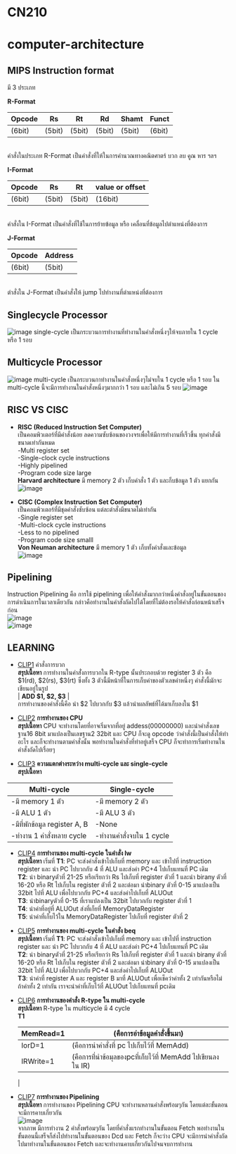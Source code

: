 # CN210
# computer-architecture
## MIPS Instruction format
 มี 3 ประเภท
 
**R-Format**

|Opcode | Rs  | Rt | Rd  | Shamt | Funct  |
| ----- | ----- | ----- | ----- | ----- | ----- |
| (6bit) | (5bit) | (5bit) | (5bit) | (5bit) | (6bit) |

<br> คำสั่งในประเภท R-Format เป็นคำสั่งที่ให้ในการคำนวณทางคณิตศาตร์ บวก ลบ คูณ หาร ฯลฯ

**I-Format**

| Opcode |  Rs   | Rt    | value or offset  |
| -----  | ----- | ----- | ----- |
| (6bit) | (5bit) | (5bit) | (16bit) | 

<br> คำสั่งใน I-Format เป็นคำสั่งที่ใช้ในการย้ายข้อมูล หรือ เคลื่อนที่ข้อมูลไปตำแหน่งที่ต้องการ

**J-Format**

| Opcode | Address |
| -----  | ----- |
| (6bit)  | (5bit)|

<br> ตำสั่งใน J-Format เป็นคำสั่งให้ jump ไปทำงานที่ตำแหน่งที่ต้องการ

## Singlecycle Processor
![image](https://media.discordapp.net/attachments/258944901260115974/701424529032871976/image0.png?width=1026&height=412)
single-cycle เป็นกระบวนการทำงานที่ทำงานในคำสั่งหนึ่งๆให้จบภายใน 1 cycle หรือ 1 รอบ

## Multicycle Processor
![image](https://media.discordapp.net/attachments/258944901260115974/701426221803634758/image0.png?width=1026&height=410)
multi-cycle เป็นกระบวนกาทำงานในคำสั่งหนึ่งๆไม่จบใน 1 cycle หรือ 1 รอบ ใน multi-cycle นี้จะมีการทำงานในคำสั่งหนึ่งๆมากกว่า 1 รอบ และไม่เกิน 5 รอบ
![image](https://media.discordapp.net/attachments/258944901260115974/701426222093172792/image1.png?width=1026&height=432)

## RISC VS CISC
* **RISC (Reduced Instruction Set Computer)**
<br> เป็นคอมพิวเตอร์ที่มีคำสั่งน้อย ลดความซับซ้อนของวงจรเพื่อให้มีการทำงานที่เร็วขึ้น ทุกคำสั่งมีขนาดเท่ากันหมด
<br> -Multi register set
<br> -Single-clock cycle instructions
<br> -Highly pipelined
<br> -Program code size large
<br>**Harvard architecture** มี memory 2 ตัว เก็บคำสั่ง 1 ตัว และก็บข้อมูล 1 ตัว แยกกัน
<br>![image](https://media.discordapp.net/attachments/258944901260115974/701699446651486228/unknown.png?width=449&height=362)

* **CISC (Complex Instruction Set Computer)**
<br> เป็นคอมพิวเตอร์ที่มีชุดคำสั่งซับซ้อน แต่ละตำสั่งมีขนาดไม่เท่ากัน
<br> -Single register set
<br> -Multi-clock cycle instructions
<br> -Less to no pipelined
<br> -Program code size smalll
<br>**Von Neuman architecture** มี memory 1 ตัว เก็บทั้งคำสั่งและข้อมูล
<br>![image](https://media.discordapp.net/attachments/258944901260115974/701700512944226404/unknown.png?width=410&height=319)

## Pipelining
Instruction Pipelining คือ การใช้ pipelining เพื่อให้คำสั่งมากกว่าหนึ่งคำสั่งอยู่ในขั้นตอนของการดำเนินการในเวลาเดียวกัน กล่าวคือทำงานในคำสั่งถัดไปได้โดยที่ไม่ต้องรอให้คำสั่งก่อนหน้าเสร็จก่อน
<br>![image](https://media.discordapp.net/attachments/258944901260115974/701704890186989609/image.png?width=670&height=474)
<br>![image](https://media.discordapp.net/attachments/258944901260115974/701705047716921425/image.png?width=1002&height=474)

## LEARNING
* [CLIP1](https://youtu.be/h8Iu4MPJTW8) คำสั่งการบวก
   <br>**สรุปเนื้อหา** การทำงานในคำสั่่งการบวกใน R-type นั้นประกอบด้วย register 3 ตัว คือ $1(rd), $2(rs), $3(rt) ซึ่งทั้ง 3 ตัวนี้มีหน้าที่ในการเก็บค่าของตัวเลขค่าหนึ่งๆ คำสั่งนี้มักจะเขียนอยู่ในรูป <br> | **ADD $1, $2, $3** | <br>การทำงานของคำสั่งนี้คือ นำ $2 ไปบวกกับ $3 แล้วนำผลลัพธ์ที่ได้มาเก็บลงใน $1

* [CLIP2](https://youtu.be/iNJk7NR0DzQ) **การทำงานของ CPU**
   <br>**สรุปเนื้อหา** CPU จะทำงานโดยที่อาจเริ่มจากที่อยู่ addess(00000000) และนำคำสั่งเลขฐาน16 8bit มาแปลงเป็นเลขฐาน2 32bit และ CPU ก็จะดู opcode ว่าคำสั่งนี้เป็นคำสั่งให้ทำอะไร และก็จะทำงานตามคำสั่งนั้น พอทำงานในคำสั่งที่ทำอยู่เสร็จ CPU ก็จะทำการเริ่มทำงานในคำสั่งถัดไปเรื่อยๆ

* [CLIP3](https://youtu.be/lI3voWLdYi0) **ความแตกต่างระหว่าง multi-cycle และ single-cycle**
   <br>**สรุปเนื้อหา** 
   
| Multi-cycle | Single-cycle |
| -----  | ----- |
| -มี memory 1 ตัว  | -มี memory 2 ตัว |
| -มี ALU 1 ตัว  | -มี ALU 3 ตัว |
| -มีที่พักข้อมูล register A, B  | -None |
| -ทำงาน 1 คำสั่งหลาย cycle  | -ทำงานคำสั่งจบใน 1 cycle |

* [CLIP4](https://youtu.be/jyjt2qI6w38) **การทำงานของ multi-cycle ในคำสั่ง lw**
   <br>**สรุปเนื้อหา** เริ่มที่ **T1**: PC จะส่งคำสั่งเข้าไปเก็บที่ memory และ เข้าไปที่ instruction register และ นำ PC ไปบวกกับ 4 ที่ ALU และส่งค่า PC+4 ไปเก็บแทนที่ PC เดิม 
   <br> **T2**: นำ binaryตัวที่ 21-25 หรือเรียกว่า Rs ไปเก็บที่ register ตัวที่ 1 และนำ birany ตัวที่ 16-20 หรือ Rt ไปเก็บใน register ตัวที่ 2 และต่อมา นำbinary ตัวที่ 0-15 มาแปลงเป็น 32bit ไปที่ ALU เพื่อไปบวกกับ PC+4 และส่งค่าไปเก็บที่ ALUOut
   <br> **T3**: นำbinaryตัวที่ 0-15 ที่เราแปลงเป็น 32bit ไปบวกกับ register ตัวที่ 1 
   <br> **T4**: นำค่าที่อยู่ที่ ALUOut ส่งที่เก็ยที่ MemoryDataRegister 
   <br> **T5**: นำค่าที่เก็บไว้ใน MemoryDataRegister ไปเก็บที่ register ตัวที่ 2
   
* [CLIP5](https://youtu.be/2hWUXlziX20) **การทำงานของ multi-cycle ในคำสั่ง beq**
   <br>**สรุปเนื้อหา** เริ่มที่ **T1**: PC จะส่งคำสั่งเข้าไปเก็บที่ memory และ เข้าไปที่ instruction register และ นำ PC ไปบวกกับ 4 ที่ ALU และส่งค่า PC+4 ไปเก็บแทนที่ PC เดิม 
   <br> **T2**: นำ binaryตัวที่ 21-25 หรือเรียกว่า Rs ไปเก็บที่ register ตัวที่ 1 และนำ birany ตัวที่ 16-20 หรือ Rt ไปเก็บใน register ตัวที่ 2 และต่อมา นำbinary ตัวที่ 0-15 มาแปลงเป็น 32bit ไปที่ ALU เพื่อไปบวกกับ PC+4 และส่งค่าไปเก็บที่ ALUOut
   <br> **T3**: นำค่าที่ register A และ register B มาที่ ALUOut เพื่อเช็คว่าค่าทั้ง 2 เท่ากันหรือไม่ ถ้าค่าทั้ง 2 เท่ากัน เราจะนำค่าที่เก็บไว้ที่ ALUOut ไปเก็บแทนที่ pcเดิม

* [CLIP6](https://youtu.be/jrDffEOrVz0) **การทำงานของคำสั่ง R-type ใน multi-cycle**
   <br>**สรุปเนื้อหา** R-type ใน multicycle มี 4 cycle 
   <br> **T1**
   
   |MemRead=1|(คือการอ่าข้อมูลคำสั่งขึ้นมา)|
   |-------|--------|
   |IorD=1|(คือการนำคำสั่งที่ pc ไปเก็บไว้ที่ MemAdd)|
   |IRWrite=1|(คือการที่นำข้อมุลของpcที่เก็บไว้ที่ MemAdd ไปเขียนลงใน IR)|
   |
   

* [CLIP7](https://youtu.be/kUqOY8FeYDo) **การทำงานของ Pipelining**
   <br>**สรุปเนื้อหา** การทำงานของ Pipelining CPU จะทำงานหลานคำสั่งพร้อมๆกัน โดยแต่ละขั้นตอนจะมีการคาบเกี่ยวกัน
   <br>![image](https://media.discordapp.net/attachments/258944901260115974/701708095713443890/unknown.png?width=468&height=96)
   <br>จากภาพ มีการทำงาน 2 คำสั่งพร้อมๆกัน โดยที่คำสั่งแรกทำงานในขั้นตอน Fetch พอทำงานในขั้นตอนนี้เสร็จก็ส่งไปทำงานในขั้นตอนของ Dcd และ Fetch ก็จะว่าง CPU จะมีการนำคำสั่งถัดไปมาทำงานในขั้นตอนของ Fetch และจะทำงานคาบเกี่ยวกันไปจนจบการทำงาน
